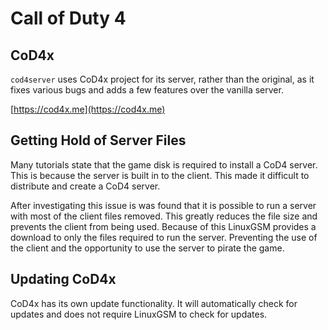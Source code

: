 # Call of Duty 4

## CoD4x

`cod4server` uses CoD4x project for its server, rather than the original, as it fixes various bugs and adds a few features over the vanilla server.

[https://cod4x.me](https://cod4x.me)

## Getting Hold of Server Files

Many tutorials state that the game disk is required to install a CoD4 server. This is because the server is built in to the client. This made it difficult to distribute and create a CoD4 server.

After investigating this issue is was found that it is possible to run a server with most of the client files removed. This greatly reduces the file size and prevents the client from being used. Because of this LinuxGSM provides a download to only the files required to run the server. Preventing the use of the client and the opportunity to use the server to pirate the game.

## Updating CoD4x

CoD4x has its own update functionality. It will automatically check for updates and does not require LinuxGSM to check for updates.
